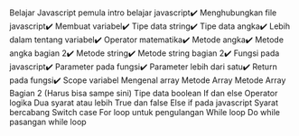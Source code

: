 Belajar Javascript pemula
intro belajar javascript✔️
Menghubungkan file javascript✔️
Membuat variabel✔️
Tipe data string✔️
Tipe data angka✔️
Lebih dalam tentang variabel✔️
Operator matematika✔️
Metode angka✔️
Metode angka bagian 2✔️
Metode string✔️
Metode string bagian 2✔️
Fungsi pada javascript✔️
Parameter pada fungsi✔️
Parameter lebih dari satu✔️
Return pada fungsi✔️
Scope variabel
Mengenal array
Metode Array
Metode Array Bagian 2 (Harus bisa sampe sini)
Tipe data boolean
If dan else
Operator logika
Dua syarat atau lebih
True dan false
Else if pada javascript
Syarat bercabang
Switch case
For loop untuk pengulangan
While loop
Do while pasangan while loop
